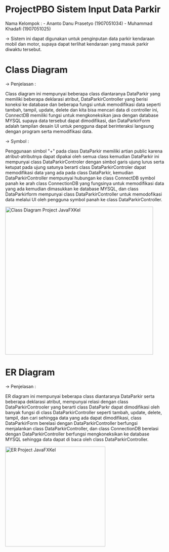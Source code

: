 # ProjectPBO Sistem Input Data Parkir
Nama Kelompok : - Ananto Danu Prasetyo (1907051034)
                - Muhammad Khadafi (1907051025)
                
-> Sistem ini dapat digunakan untuk penginputan data parkir kendaraan mobil dan motor, supaya dapat terlihat kendaraan yang masuk parkir diwaktu tersebut.



# Class Diagram
-> Penjelasan : 

Class diagram ini mempunyai beberapa class diantaranya DataParkir yang memiliki beberapa deklarasi atribut, DataParkirController yang berisi koneksi ke database dan beberapa fungsi untuk memodifikasi data seperti tambah, tampil, update, delete dan kita bisa mencari data di controller ini, ConnectDB memiliki fungsi untuk mengkoneksikan java dengan database MYSQL supaya data tersebut dapat dimodifikasi, dan DataParkirForm adalah tampilan desain UI untuk pengguna dapat berinteraksi langsung dengan program serta memodifikasi data.

-> Symbol : 

Penggunaan simbol "+" pada class DataParkir memiliki artian public karena atribut-atributnya dapat dipakai oleh semua class kemudian DataParkir ini mempunyai class DataParkirControler dengan simbol garis ujung lurus serta ketupat pada ujung satunya berarti class DataParkirControler dapat memodifikasi data yang ada pada class DataParkir, kemudian DataParkirController mempunyai hubungan ke class ConnectDB symbol panah ke arah class ConnectionDB yang fungsinya untuk memodifikasi data yang ada kemudian dimasukkan ke database MYSQL, dan class DataParkirform mempunyai class DataParkirController untuk memodofikasi data melalui UI oleh pengguna symbol panah ke class DataParkirController. 


<img width="467" alt="Class Diagram Project JavaFXKel" src="https://user-images.githubusercontent.com/77543408/105836134-58708380-5fff-11eb-96e3-b8171dee3a34.PNG">


# ER Diagram
-> Penjelasan : 

ER diagram ini mempunyai beberapa class diantaranya DataParkir serta beberapa deklarasi atribut, mempunyai relasi dengan class DataParkirControoler yang berarti class DataParkr dapat dimodifikasi oleh banyak fungsi di class DataParkirController seperti tambah, update, delete, tampil, dan cari sehingga data yang ada dapat dimodifikasi, class DataParkirForm berelasi dengan DataParkirController berfungsi menjalankan class DataParkirController, dan class ConnectionDB berelasi dengan DataParkirController berfungsi mengkoneksikan ke database MYSQL sehingga data dapat di baca oleh class DataParkirController.


<img width="316" alt="ER Project JavaFXKel" src="https://user-images.githubusercontent.com/77543408/105836978-94f0af00-6000-11eb-832a-a4ca2417e20e.PNG">
